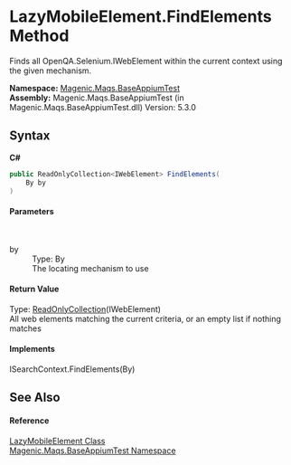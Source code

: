 # LazyMobileElement.FindElements Method 
 

Finds all OpenQA.Selenium.IWebElement within the current context using the given mechanism.

**Namespace:**&nbsp;<a href="#/MAQS_5/Appium_AUTOGENERATED/Magenic-Maqs-BaseAppiumTest_Namespace">Magenic.Maqs.BaseAppiumTest</a><br />**Assembly:**&nbsp;Magenic.Maqs.BaseAppiumTest (in Magenic.Maqs.BaseAppiumTest.dll) Version: 5.3.0

## Syntax

**C#**<br />
``` C#
public ReadOnlyCollection<IWebElement> FindElements(
	By by
)
```


#### Parameters
&nbsp;<dl><dt>by</dt><dd>Type: By<br />The locating mechanism to use</dd></dl>

#### Return Value
Type: <a href="http://msdn2.microsoft.com/en-us/library/ms132474" target="_blank">ReadOnlyCollection</a>(IWebElement)<br />All web elements matching the current criteria, or an empty list if nothing matches

#### Implements
ISearchContext.FindElements(By)<br />

## See Also


#### Reference
<a href="#/MAQS_5/Appium_AUTOGENERATED/LazyMobileElement_Class">LazyMobileElement Class</a><br /><a href="#/MAQS_5/Appium_AUTOGENERATED/Magenic-Maqs-BaseAppiumTest_Namespace">Magenic.Maqs.BaseAppiumTest Namespace</a><br />